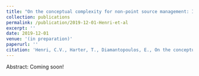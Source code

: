 ```yaml
---
title: "On the conceptual complexity for non-point source management: Impact of spatial variability"
collection: publications
permalink: /publication/2019-12-01-Henri-et-al
excerpt: ''
date: 2019-12-01
venue: '(in preparation)'
paperurl: ''
citation: 'Henri, C.V., Harter, T., Diamantopoulos, E., On the conceptual complexity for non-point source management: Impact of spatial variability, in preparation'
---
```


Abstract: Coming soon!
